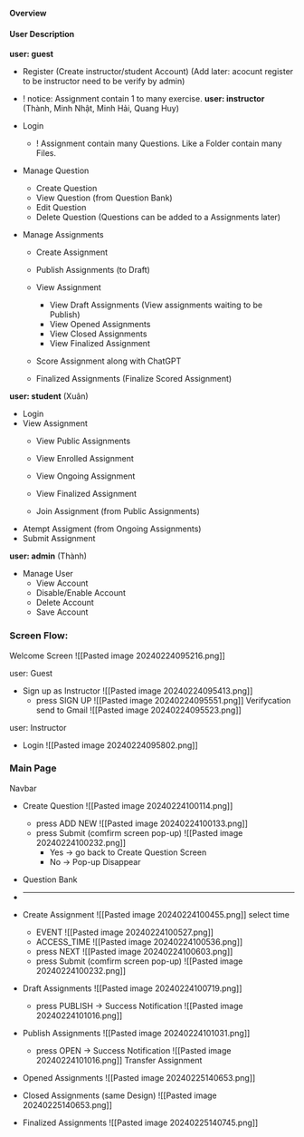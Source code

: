 **Overview**

#### User Description
**user: guest**
+ Register (Create instructor/student Account)
(Add later: acocunt register to be instructor need to be verify by admin)

+ ! notice: Assignment contain 1 to many exercise.
**user: instructor** (Thành, Minh Nhật, Minh Hải, Quang Huy)
+ Login

	+ ! Assignment contain many Questions. Like a Folder contain many Files. 
+ Manage Question
	+ Create Question
	+ View Question (from Question Bank)
	+ Edit Question
	+ Delete Question
(Questions can be added to a Assignments later)

+ Manage Assignments
	+ Create Assignment
	+ Publish Assignments (to Draft)
	+ View Assignment
		+ View Draft Assignments (View assignments waiting to be Publish)
		+ View Opened Assignments
		+ View Closed Assignments
		+ View Finalized Assignment
		
	+ Score Assignment along with ChatGPT
	+ Finalized Assignments (Finalize Scored Assignment)


**user: student** (Xuân)
+ Login
+ View Assignment 
	+ View Public Assignments
	+ View Enrolled Assignment
	+ View Ongoing Assignment
	+ View Finalized Assignment


	+ Join Assignment (from Public Assignments)
+ Atempt Assigment (from Ongoing Assignments)
+ Submit Assignment 


**user: admin** (Thành)
+ Manage User
	+ View Account
	+ Disable/Enable Account
	+ Delete Account
	+ Save Account




### Screen Flow: 

Welcome Screen
	![[Pasted image 20240224095216.png]]

user: Guest
+ Sign up as Instructor
	![[Pasted image 20240224095413.png]]
	+ press SIGN UP
		![[Pasted image 20240224095551.png]]
		Verifycation send to Gmail
		![[Pasted image 20240224095523.png]]

user: Instructor
+ Login
	![[Pasted image 20240224095802.png]]


### Main Page

Navbar
+ Create Question
	![[Pasted image 20240224100114.png]]
	+ press ADD NEW
		![[Pasted image 20240224100133.png]]
	+ press Submit (comfirm screen pop-up)
		![[Pasted image 20240224100232.png]]
		+ Yes -> go back to Create Question Screen
		+ No -> Pop-up Disappear

+ Question Bank
+ ---------------
+ Create Assignment
	![[Pasted image 20240224100455.png]]
	select time
	+ EVENT
		![[Pasted image 20240224100527.png]]
	+ ACCESS_TIME
		![[Pasted image 20240224100536.png]]
	+ press NEXT
		![[Pasted image 20240224100603.png]]
	+ press Submit (comfirm screen pop-up)
		![[Pasted image 20240224100232.png]]

+ Draft Assignments
	![[Pasted image 20240224100719.png]]
	+ press PUBLISH -> Success Notification
		![[Pasted image 20240224101016.png]]

+ Publish Assignments
	![[Pasted image 20240224101031.png]]
	+ press OPEN -> Success Notification
		![[Pasted image 20240224101016.png]]
		Transfer Assignment 
+ Opened Assignments
	![[Pasted image 20240225140653.png]]
+ Closed Assignments (same Design)
	![[Pasted image 20240225140653.png]]
+ Finalized  Assignments
	![[Pasted image 20240225140745.png]]



